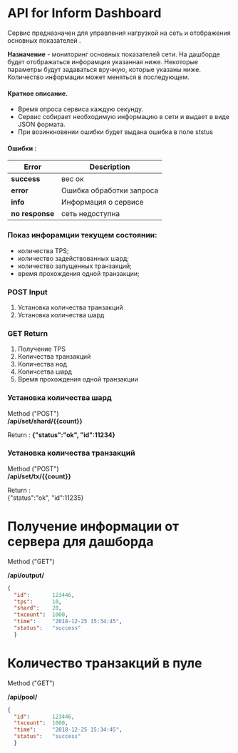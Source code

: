 # API for Inform Dashboard
Сервис предназначен для управления нагрузкой на сеть и отображения основных показателей .

**Назначение** - мониторинг основных показателей сети.
На дашборде будет отображаться инфорамция указанная ниже.
Некоторые параметры будут задаваться вручную, которые указаны ниже.
Количество информации может меняться в последующем.

#### Краткое описание.
* Время опроса сервиса каждую секунду.   
* Сервис собирает необходимую информацию в сети и выдает в виде JSON формата.  
* При возинкновении ошибки будет выдана ошибка в поле ststus

#### Ошибки :
|Error|Description|
|----|------|
|**success**|вес ок|   
|**error** |Ошибка обработки запроса  
|**info**|Информация о сервисе   
|**no response**|сеть недоступна    



### Показ инфорамции текущем состоянии:
- количества TPS;
- количество задействованных шард;
- количество запущенных транзакций;
- время прохождения одной транзакции;

### POST Input 
1. Установка количества транзакций
2. Установка количества шард

### GET Return
1. Получение TPS
2. Количества транзакций
3. Количества нод
4. Количсетва шард
5. Время прохождения одной транзакции



### Установка количества шард  
Method ("POST")    
**/api/set/shard/{{count}}**    

Return :
**{"status":"ok", "id":11234}**   

### Установка количества транзакций
Method ("POST")   
**/api/set/tx/{{count}}**   

Return :    
{"status":"ok", "id":11235}   


# Получение информации от сервера для дашборда
Method ("GET")   

**/api/output/**

```json
{
  "id":       123446,
  "tps":      10,
  "shard":    20,
  "txcount":  1000,
  "time":     "2018-12-25 15:34:45",
  "status":   "success"
  }
```


# Количество транзакций в пуле
Method ("GET")   

**/api/pool/**

```json
{
  "id":       123446,
  "txcount":  1000,
  "time":     "2018-12-25 15:34:45",
  "status":   "success"
  }
```



